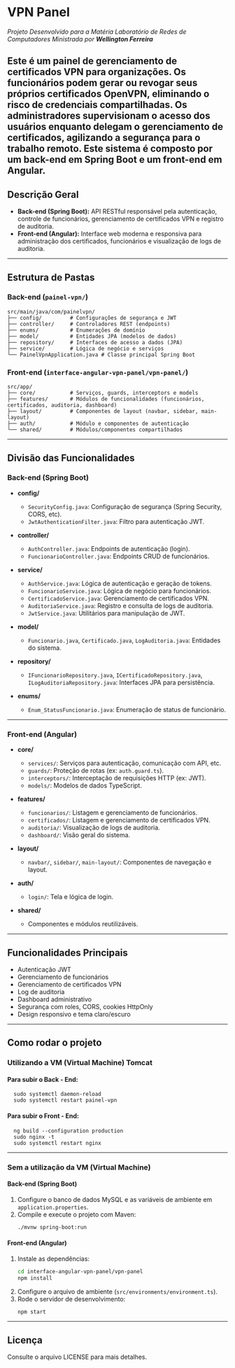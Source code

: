 # VPN Panel
_Projeto Desenvolvido para a Matéria Laboratório de Redes de Computadores Ministrada por **Wellington Ferreira**_

Este é um painel de gerenciamento de certificados VPN para organizações. Os funcionários podem gerar ou revogar seus próprios certificados OpenVPN, eliminando o risco de credenciais compartilhadas. Os administradores supervisionam o acesso dos usuários enquanto delegam o gerenciamento de certificados, agilizando a segurança para o trabalho remoto.
Este sistema é composto por um back-end em Spring Boot e um front-end em Angular.
---

## Descrição Geral

- **Back-end (Spring Boot):** API RESTful responsável pela autenticação, controle de funcionários, gerenciamento de certificados VPN e registro de auditoria.
- **Front-end (Angular):** Interface web moderna e responsiva para administração dos certificados, funcionários e visualização de logs de auditoria.

---

## Estrutura de Pastas

### Back-end (`painel-vpn/`)

```
src/main/java/com/painelvpn/
├── config/         # Configurações de segurança e JWT
├── controller/     # Controladores REST (endpoints)
├── enums/          # Enumerações de domínio
├── model/          # Entidades JPA (modelos de dados)
├── repository/     # Interfaces de acesso a dados (JPA)
├── service/        # Lógica de negócio e serviços
└── PainelVpnApplication.java # Classe principal Spring Boot
```

### Front-end (`interface-angular-vpn-panel/vpn-panel/`)

```
src/app/
├── core/           # Serviços, guards, interceptors e models
├── features/       # Módulos de funcionalidades (funcionários, certificados, auditoria, dashboard)
├── layout/         # Componentes de layout (navbar, sidebar, main-layout)
├── auth/           # Módulo e componentes de autenticação
└── shared/         # Módulos/componentes compartilhados
```

---

## Divisão das Funcionalidades

### Back-end (Spring Boot)

- **config/**  
  - `SecurityConfig.java`: Configuração de segurança (Spring Security, CORS, etc).
  - `JwtAuthenticationFilter.java`: Filtro para autenticação JWT.

- **controller/**  
  - `AuthController.java`: Endpoints de autenticação (login).
  - `FuncionarioController.java`: Endpoints CRUD de funcionários.

- **service/**  
  - `AuthService.java`: Lógica de autenticação e geração de tokens.
  - `FuncionarioService.java`: Lógica de negócio para funcionários.
  - `CertificadoService.java`: Gerenciamento de certificados VPN.
  - `AuditoriaService.java`: Registro e consulta de logs de auditoria.
  - `JwtService.java`: Utilitários para manipulação de JWT.

- **model/**  
  - `Funcionario.java`, `Certificado.java`, `LogAuditoria.java`: Entidades do sistema.

- **repository/**  
  - `IFuncionarioRepository.java`, `ICertificadoRepository.java`, `ILogAuditoriaRepository.java`: Interfaces JPA para persistência.

- **enums/**  
  - `Enum_StatusFuncionario.java`: Enumeração de status de funcionário.

---

### Front-end (Angular)

- **core/**
  - `services/`: Serviços para autenticação, comunicação com API, etc.
  - `guards/`: Proteção de rotas (ex: `auth.guard.ts`).
  - `interceptors/`: Interceptação de requisições HTTP (ex: JWT).
  - `models/`: Modelos de dados TypeScript.

- **features/**
  - `funcionarios/`: Listagem e gerenciamento de funcionários.
  - `certificados/`: Listagem e gerenciamento de certificados VPN.
  - `auditoria/`: Visualização de logs de auditoria.
  - `dashboard/`: Visão geral do sistema.

- **layout/**
  - `navbar/`, `sidebar/`, `main-layout/`: Componentes de navegação e layout.

- **auth/**
  - `login/`: Tela e lógica de login.

- **shared/**
  - Componentes e módulos reutilizáveis.

---

## Funcionalidades Principais

- Autenticação JWT
- Gerenciamento de funcionários
- Gerenciamento de certificados VPN
- Log de auditoria
- Dashboard administrativo
- Segurança com roles, CORS, cookies HttpOnly
- Design responsivo e tema claro/escuro

---

## Como rodar o projeto
### Utilizando a VM (Virtual Machine) Tomcat

#### Para subir o Back - End:
```
  sudo systemctl daemon-reload
  sudo systemctl restart painel-vpn
```
#### Para subir o Front - End:
```
  ng build --configuration production
  sudo nginx -t
  sudo systemctl restart nginx
```

---

### Sem a utilização da VM (Virtual Machine)
#### Back-end (Spring Boot)

1. Configure o banco de dados MySQL e as variáveis de ambiente em `application.properties`.
2. Compile e execute o projeto com Maven:
   ```bash
   ./mvnw spring-boot:run
   ```

#### Front-end (Angular)

1. Instale as dependências:
   ```bash
   cd interface-angular-vpn-panel/vpn-panel
   npm install
   ```
2. Configure o arquivo de ambiente (`src/environments/environment.ts`).
3. Rode o servidor de desenvolvimento:
   ```bash
   npm start
   ```

---

## Licença

Consulte o arquivo LICENSE para mais detalhes. 
